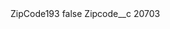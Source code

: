 <?xml version="1.0" encoding="UTF-8"?>
<CustomMetadata xmlns="http://soap.sforce.com/2006/04/metadata" xmlns:xsi="http://www.w3.org/2001/XMLSchema-instance" xmlns:xsd="http://www.w3.org/2001/XMLSchema">
    <label>ZipCode193</label>
    <protected>false</protected>
    <values>
        <field>Zipcode__c</field>
        <value xsi:type="xsd:string">20703</value>
    </values>
</CustomMetadata>
